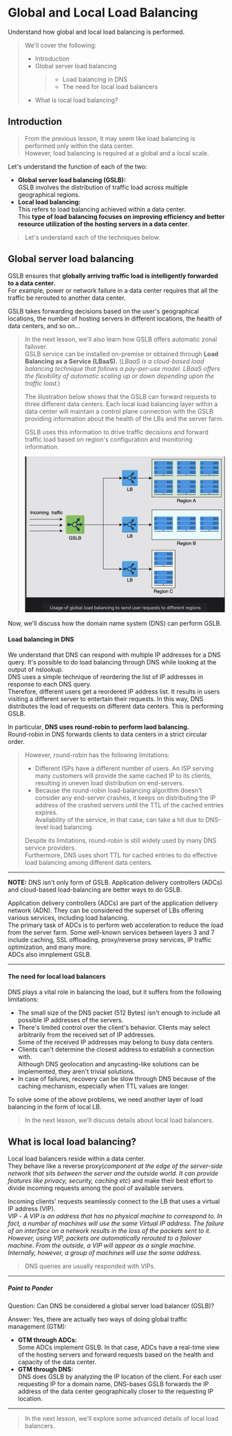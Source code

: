 # Global and Local Load Balancing

Understand how global and local load balancing is performed.

> We'll cover the following:
>
> - Introduction
> - Global server load balancing
>   > - Load balancing in DNS
>   > - The need for local load balancers
> - What is local load balancing?

## Introduction

> From the previous lesson, it may seem like load balancing is performed only within the data center.  
>  However, load balancing is required at a global and a local scale.

Let's understand the function of each of the two:

- **Global server load balancing (GSLB):**  
   GSLB involves the distribution of traffic load across multiple geographical regions.
- **Local load balancing:**  
   This refers to load balancing achieved within a data center.  
   This **type of load balancing focuses on improving efficiency and better resource utilization of the hosting servers in a data center**.

> Let's understand each of the techniques below.

## Global server load balancing

GSLB ensures that **globally arriving traffic load is intelligently forwarded to a data center.**  
 For example, power or network failure in a data center requires that all the traffic be rerouted to another data center.

GSLB takes forwarding decisions based on the user's geographical locations, the number of hosting servers in different locations, the health of data centers, and so on...

> In the next lesson, we'll also learn how GSLB offers automatic zonal failover.  
>  GSLB service can be installed on-premise or obtained through **Load Balancing as a Service (LBaaS).** (_LBaaS is a cloud-based load balancing technique that follows a pay-per-use model. LBaaS offers the flexibility of automatic scaling up or down depending upon the traffic load._)
>
> The illustration below shows that the GSLB can forward requests to three different data centers. Each local load balancing layer within a data center will maintain a control plane connection with the GSLB providing information about the health of the LBs and the server farm.
>
> GSLB uses this information to drive traffic decisions and forward traffic load based on region's configuration and monitoring information.
>
> ![usage of global laod balancing to send user requests to differnt regions](./images/2-1-usage-of-global-lb.png)

Now, we'll discuss how the domain name system (DNS) can perform GSLB.

#### Load balancing in DNS

We understand that DNS can respond with multiple IP addresses for a DNS query. It's possible to do load balancing through DNS while looking at the output of nslookup.  
 DNS uses a simple technique of reordering the list of IP addresses in response to each DNS query.  
 Therefore, different users get a reordered IP address list. It results in users visiting a different server to entertain their requests.
In this way, DNS distributes the load of requests on different data centers. This is performing GSLB.

In particular, **DNS uses round-robin to perform laod balancing.**  
 Round-robin in DNS forwards clients to data centers in a strict circular order.

> However, round-robin has the following limitations:
>
> - Different ISPs have a different number of users. An ISP serving many customers will provide the same cached IP to its clients, resulting in uneven load distribution on end-servers.
> - Because the round-robin load-balancing algorithm doesn't consider any end-server crashes, it keeps on distributing the IP address of the crashed servers until the TTL of the cached entries expires.  
>    Availability of the service, in that case, can take a hit due to DNS-level load balancing.
>
> Despite its limitations, round-robin is still widely used by many DNS service providers.  
>  Furthermore, DNS uses short TTL for cached entries to do effective load balancing among different data centers.

---

**NOTE:** DNS isn't only form of GSLB. Application delivery controllers (ADCs) and cloud-based load-balancing are better ways to do GSLB.

Application delivery controllers (ADCs) are part of the application delivery network (ADN). They can be considered the superset of LBs offering various services, including load balancing.  
 The primary task of ADCs is to perform web acceleration to reduce the load from the server farm. Some well-known services between layers 3 and 7 include caching, SSL offloading, proxy/reverse proxy services, IP traffic optimization, and many more.  
ADCs also imnplement GSLB.

---

#### The need for local load balancers

DNS plays a vital role in balancing the load, but it suffers from the following limitations:

- The small size of the DNS packet (512 Bytes) isn't enough to include all possible IP addresses of the servers.
- There's limited control over the client's behavior. Clients may select arbitrarily from the received set of IP addresses.  
   Some of the received IP addresses may belong to busy data centers.
- Clients can't determine the closest address to establish a connection with.  
   Although DNS geolocation and anycasting-like solutions can be implemented, they aren't trivial solutions.
- In case of failures, recovery can be slow through DNS because of the caching mechanism, especially when TTL values are longer.

To solve some of the above problems, we need another layer of load balancing in the form of local LB.

> In the next lesson, we'll discuss details about local load balancers.

## What is local load balancing?

Local load balancers reside within a data center.  
They behave like a reverse proxy(_component at the edge of the server-side network that sits between the server and the outside world. It can provide features like privacy, security, caching etc_) and make their best effort to divide incoming requests among the pool of available servers.

Incoming clients' requests seamlessly connect to the LB that uses a virtual IP address (VIP).  
VIP - _A VIP is an address that has no physical machine to correspond to. In fact, a number of machines will use the same Virtual IP address. The failure of an interface on a network results in the loss of the packets sent to it. However, using VIP, packets are automatically rerouted to a failover machine. From the outside, a VIP will appear as a single machine. Internally, however, a group of machines will use the same address._

> DNS queries are usually responded with VIPs.

---

##### Point to Ponder

Question: Can DNS be considered a global server load balancer (GSLB)?

Answer: Yes, there are actually two ways of doing global traffic management (GTM):

- **GTM through ADCs:**  
   Some ADCs implement GSLB. In that case, ADCs have a real-time view of the hosting servers and forward requests based on the health and capacity of the data center.
- **GTM through DNS:**  
   DNS does GSLB by analyzing the IP location of the client. For each user requesting IP for a domain name, DNS-bases GSLB forwards the IP address of the data center geographically closer to the requesting IP location.

---

> In the next lesson, we'll explore some advanced details of local load balancers.
